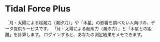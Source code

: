 # Tidal Force Plus

「月・太陽による起潮力（潮汐力）」や「木星」の影響を調べたい人向けの、データ提供サービスです。
「月・太陽による起潮力（潮汐力）」と「木星との距離」を計算します。
ログインすると、あなたの測定結果をメモできます。
